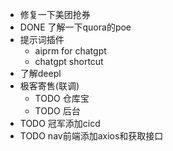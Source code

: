 - 修复一下美团抢券
- DONE 了解一下quora的poe
- 提示词插件
	- aiprm for chatgpt
	- chatgpt shortcut
- 了解deepl
- 极客寄售(联调)
	- TODO 仓库宝
	- TODO 后台
- TODO 冠军添加cicd
- TODO nav前端添加axios和获取接口